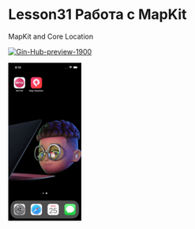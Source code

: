 # Lesson31 Работа с MapKit

MapKit and Core Location

<a href="https://ibb.co/Xb3MTzX"><img src="https://i.ibb.co/JKygPzn/Gin-Hub-preview-1900.png" alt="Gin-Hub-preview-1900" border="0"></a>

<img src="https://github.com/ihValery/Lesson31/blob/main/HomeWork31.gif?raw=true"></a> 
